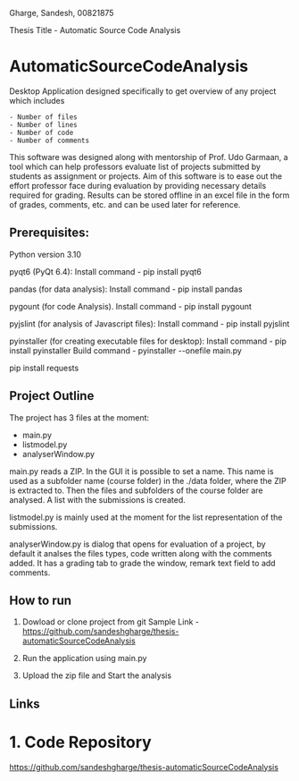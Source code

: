 Gharge, Sandesh, 00821875

Thesis Title - Automatic Source Code Analysis

# AutomaticSourceCodeAnalysis
Desktop Application designed specifically to get overview of any project which includes 

	- Number of files
	- Number of lines
	- Number of code
	- Number of comments

This software was designed along with mentorship of Prof. Udo Garmaan, a tool which can help professors evaluate list of projects submitted by students as assignment or projects. Aim of this software is to ease out the effort professor face during evaluation by providing necessary details required for grading. Results can be stored offline in an excel file in the form of grades, comments, etc. and can be used later for reference.

## Prerequisites: 

Python version 3.10

pyqt6 (PyQt 6.4):
Install command - pip install pyqt6

pandas (for data analysis):
Install command - pip install pandas

pygount (for code Analysis).
Install command - pip install pygount

pyjslint (for analysis of Javascript files):
Install command - pip install pyjslint

pyinstaller (for creating executable files for desktop):
Install command - pip install pyinstaller
Build command - pyinstaller --onefile main.py

pip install requests

## Project Outline

The project has 3 files at the moment:
- main.py
- listmodel.py
- analyserWindow.py

main.py reads a ZIP. In the GUI it is possible to set a name. This name is used as a subfolder name (course folder) in the ./data folder, where the ZIP is extracted to. Then the files and subfolders of the course folder are analysed. A list with the submissions is created.

listmodel.py is mainly used at the moment for the list representation of the submissions.

analyserWindow.py is dialog that opens for evaluation of a project, by default it analses the files types, code written along with the comments added. It has a grading tab to grade the window, remark text field to add comments.

## How to run

1. Dowload or clone project from git
Sample Link - https://github.com/sandeshgharge/thesis-automaticSourceCodeAnalysis

2. Run the application using main.py

3. Upload the zip file and Start the analysis

## Links

# 1. Code Repository

https://github.com/sandeshgharge/thesis-automaticSourceCodeAnalysis


